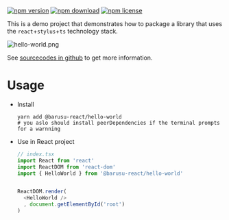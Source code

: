 [![npm version](https://img.shields.io/npm/v/@barusu-react/hello-world.svg)](https://www.npmjs.com/package/@barusu-react/hello-world)
[![npm download](https://img.shields.io/npm/dm/@barusu-react/hello-world.svg)](https://www.npmjs.com/package/@barusu-react/hello-world)
[![npm license](https://img.shields.io/npm/l/@barusu-react/hello-world.svg)](https://www.npmjs.com/package/@barusu-react/hello-world)


This is a demo project that demonstrates how to package a library that uses the `react`+`stylus`+`ts` technology stack.

![hello-world.png][]


See [sourcecodes in github](https://github.com/lemon-clown/barusu-react/tree/master/packages/hello-world#readme) to get more information.


# Usage

  * Install
    ```shell
    yarn add @barusu-react/hello-world
    # you aslo should install peerDependencies if the terminal prompts for a warnning
    ```

  * Use in React project
    ```typescript
    // index.tsx
    import React from 'react'
    import ReactDOM from 'react-dom'
    import { HelloWorld } from '@barusu-react/hello-world'


    ReactDOM.render(
      <HelloWorld />
      , document.getElementById('root')
    )
    ```


[hello-world.png]: https://raw.githubusercontent.com/lemon-clown/barusu-react/master/packages/hello-world/doc/screenshots/hello-world.png
